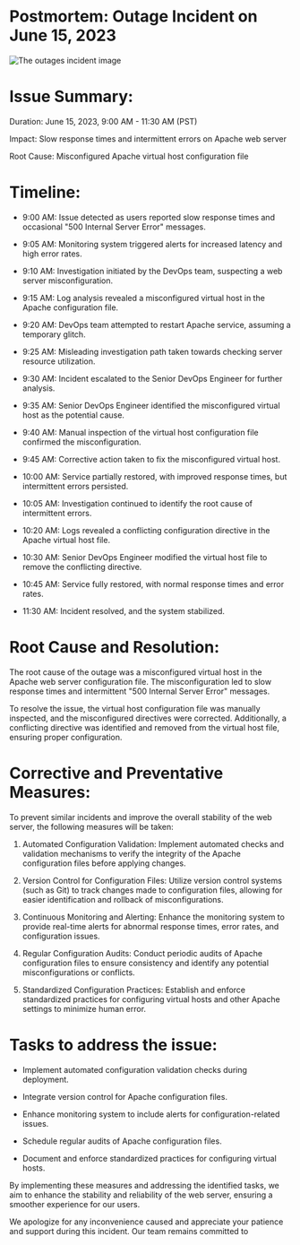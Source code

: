 # Postmortem: Outage Incident on June 15, 2023

<img src="./images" alt="The outages incident image">

# Issue Summary:

Duration: June 15, 2023, 9:00 AM - 11:30 AM (PST)

Impact: Slow response times and intermittent errors on Apache web server

Root Cause: Misconfigured Apache virtual host configuration file

# Timeline:

- 9:00 AM: Issue detected as users reported slow response times and occasional "500 Internal Server Error" messages.

- 9:05 AM: Monitoring system triggered alerts for increased latency and high error rates.

- 9:10 AM: Investigation initiated by the DevOps team, suspecting a web server misconfiguration.

- 9:15 AM: Log analysis revealed a misconfigured virtual host in the Apache configuration file.

- 9:20 AM: DevOps team attempted to restart Apache service, assuming a temporary glitch.

- 9:25 AM: Misleading investigation path taken towards checking server resource utilization.

- 9:30 AM: Incident escalated to the Senior DevOps Engineer for further analysis.

- 9:35 AM: Senior DevOps Engineer identified the misconfigured virtual host as the potential cause.

- 9:40 AM: Manual inspection of the virtual host configuration file confirmed the misconfiguration.

- 9:45 AM: Corrective action taken to fix the misconfigured virtual host.

- 10:00 AM: Service partially restored, with improved response times, but intermittent errors persisted.

- 10:05 AM: Investigation continued to identify the root cause of intermittent errors.

- 10:20 AM: Logs revealed a conflicting configuration directive in the Apache virtual host file.

- 10:30 AM: Senior DevOps Engineer modified the virtual host file to remove the conflicting directive.

- 10:45 AM: Service fully restored, with normal response times and error rates.

- 11:30 AM: Incident resolved, and the system stabilized.

# Root Cause and Resolution:

The root cause of the outage was a misconfigured virtual host in the Apache web server configuration file. The misconfiguration led to slow response times and intermittent "500 Internal Server Error" messages.

To resolve the issue, the virtual host configuration file was manually inspected, and the misconfigured directives were corrected. Additionally, a conflicting directive was identified and removed from the virtual host file, ensuring proper configuration.

# Corrective and Preventative Measures:

To prevent similar incidents and improve the overall stability of the web server, the following measures will be taken:

1. Automated Configuration Validation: Implement automated checks and validation mechanisms to verify the integrity of the Apache configuration files before applying changes.

2. Version Control for Configuration Files: Utilize version control systems (such as Git) to track changes made to configuration files, allowing for easier identification and rollback of misconfigurations.

3. Continuous Monitoring and Alerting: Enhance the monitoring system to provide real-time alerts for abnormal response times, error rates, and configuration issues.

4. Regular Configuration Audits: Conduct periodic audits of Apache configuration files to ensure consistency and identify any potential misconfigurations or conflicts.

5. Standardized Configuration Practices: Establish and enforce standardized practices for configuring virtual hosts and other Apache settings to minimize human error.

# Tasks to address the issue:

- Implement automated configuration validation checks during deployment.

- Integrate version control for Apache configuration files.

- Enhance monitoring system to include alerts for configuration-related issues.

- Schedule regular audits of Apache configuration files.

- Document and enforce standardized practices for configuring virtual hosts.

By implementing these measures and addressing the identified tasks, we aim to enhance the stability and reliability of the web server, ensuring a smoother experience for our users.

We apologize for any inconvenience caused and appreciate your patience and support during this incident. Our team remains committed to
